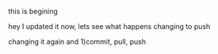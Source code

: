 this is begining

hey I updated it now, lets see what happens
changing to push

changing it again and 1)commit, pull, push

